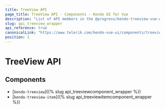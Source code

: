 ```yaml
---
title: TreeView API
page_title: TreeView API - Components - Kendo UI for Vue
description: "List of API members in the @progress/kendo-treeview-vue-wrapper package, part of Kendo UI for Vue."
slug: api_treeview_wrapper
api_reference: true
canonicalLink: "https://www.telerik.com/kendo-vue-ui/components/treeview/api/"
position: 1
---
```


# TreeView API

## Components

* [`kendo-treeview`]({% slug api_treeviewcomponent_wrapper %})
* [`kendo-treeview-item`]({% slug api_treeviewitemcomponent_wrapper %})
